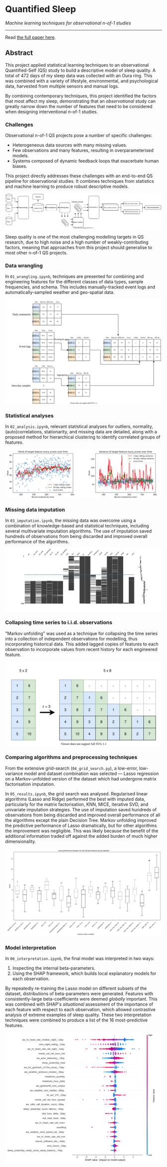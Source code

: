 # Quantified Sleep

*Machine learning techniques for observational n-of-1 studies*

---

Read [the full paper here](https://drive.google.com/file/d/1BmAORUmRhqVx_BOM9S_ln9NTv6uJg5oN/view?usp=sharing).

## Abstract

This project applied statistical learning techniques to an observational Quantified-Self (QS) study to build a descriptive model of sleep quality. A total of 472 days of my sleep data was collected with an Oura ring. This was combined with a variety of lifestyle, environmental, and psychological data, harvested from multiple sensors and manual logs. 

By combining contemporary techniques, this project identified the factors that most affect my sleep, demonstrating that an _observational_ study can greatly narrow down the number of features that need to be considered when designing interventional n-of-1 studies.

### Challenges

Observational n-of-1 QS projects pose a number of specific challenges: 

* Heterogeneous data sources with many missing values.
* Few observations and many features, resulting in overparameterised models.
* Systems composed of dynamic feedback loops that exacerbate human biases. 

This project directly addresses these challenges with an end-to-end QS pipeline for observational studies. It combines techniques from statistics and machine learning to produce robust descriptive models. 

![overview diagram](img/QuantifiedSleepOverview.svg)

Sleep quality is one of the most challenging modelling targets in QS research, due to high noise and a high number of weakly-contributing factors, meaning that approaches from this project should generalise to most other n-of-1 QS projects. 

### Data wrangling

In `01_wrangling.ipynb`, techniques are presented for combining and engineering features for the different classes of data types, sample frequencies, and schema. This includes manually-tracked event logs and automatically-sampled weather and geo-spatial data. 

![](img/data_transformations.svg)

### Statistical analyses

In `02_analysis.ipynb`, relevant statistical analyses for outliers, normality, (auto)correlations, stationarity, and missing data are detailed, along with a proposed method for hierarchical clustering to identify correlated groups of features.

![](img/trend.png)

### Missing data imputation

In `03_imputation.ipynb`, the missing data was overcome using a combination of knowledge-based and statistical techniques, including several multivariate imputation algorithms. The use of imputation saved hundreds of observations from being discarded and improved overall performance of the algorithms.

![](img/missing_data.png)

### Collapsing time series to i.i.d. observations

"Markov unfolding" was used as a technique for collapsing the time series into a collection of independent observations for modelling, thus incorporating historical data. This added lagged copies of features to each observation to incorporate values from recent history for each engineered feature. 

![](img/markov_unfolding.svg)

### Comparing algorithms and preprocessing techniques

From the extensive grid-search (`04_grid_search.py`), a low-error, low-variance model and dataset combination was selected — Lasso regression on a Markov-unfolded version of the dataset which had undergone matrix factorisation imputation.

In `05_results.ipynb`, the grid search was analysed. Regularised linear algorithms (Lasso and Ridge) performed the best with imputed data, particularly for the matrix factorisation, KNN, MICE, iterative SVD, and univariate imputation strategies. The use of imputation saved hundreds of observations from being discarded and improved overall performance of all the algorithms except the plain Decision Tree. Markov unfolding improved the predictive performance of Lasso dramatically, but for other algorithms the improvement was negligible. This was likely because the benefit of the additional information traded off against the added burden of much higher dimensionality.

![](img/results_lasso.svg)

### Model interpretation

In `06_interpretation.ipynb`, the final model was interpreted in two ways: 

1. Inspecting the internal beta-parameters. 
2. Using the SHAP framework, which builds local explanatory models for each observation. 

By repeatedly re-training the Lasso model on different subsets of the dataset, distributions of beta-parameters were generated. Features with consistently-large beta-coefficients were deemed _globally_ important. This was combined with SHAP's _situational_ assessment of the importance of each feature with respect to each observation, which allowed contrastive analysis of extreme examples of sleep quality.  These two interpretation techniques were combined to produce a list of the 16 most-predictive features.

![SHAP results](img/shap_results.svg)


